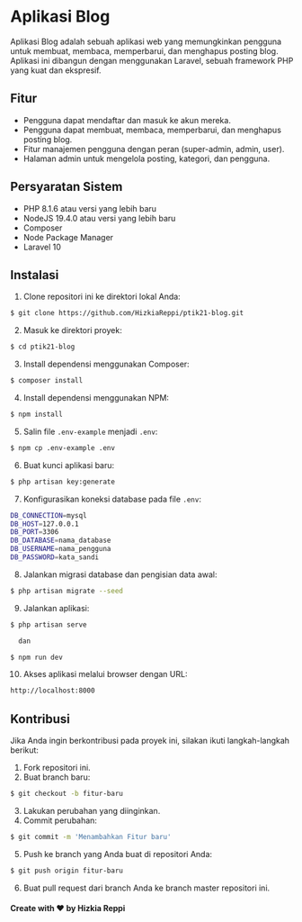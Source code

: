 # Aplikasi Blog

Aplikasi Blog adalah sebuah aplikasi web yang memungkinkan pengguna untuk membuat, membaca, memperbarui, dan menghapus posting blog. Aplikasi ini dibangun dengan menggunakan Laravel, sebuah framework PHP yang kuat dan ekspresif.

## Fitur

-   Pengguna dapat mendaftar dan masuk ke akun mereka.
-   Pengguna dapat membuat, membaca, memperbarui, dan menghapus posting blog.
-   Fitur manajemen pengguna dengan peran (super-admin, admin, user).
-   Halaman admin untuk mengelola posting, kategori, dan pengguna.

## Persyaratan Sistem

-   PHP 8.1.6 atau versi yang lebih baru
-   NodeJS 19.4.0 atau versi yang lebih baru
-   Composer
-   Node Package Manager
-   Laravel 10

## Instalasi

1. Clone repositori ini ke direktori lokal Anda:

```bash
$ git clone https://github.com/HizkiaReppi/ptik21-blog.git
```

2. Masuk ke direktori proyek:

```bash
$ cd ptik21-blog
```

3. Install dependensi menggunakan Composer:

```bash
$ composer install
```

4. Install dependensi menggunakan NPM:

```bash
$ npm install
```

5. Salin file `.env-example` menjadi `.env`:

```bash
$ npm cp .env-example .env
```

6. Buat kunci aplikasi baru:

```bash
$ php artisan key:generate
```

7. Konfigurasikan koneksi database pada file `.env`:

```bash
DB_CONNECTION=mysql
DB_HOST=127.0.0.1
DB_PORT=3306
DB_DATABASE=nama_database
DB_USERNAME=nama_pengguna
DB_PASSWORD=kata_sandi
```

8. Jalankan migrasi database dan pengisian data awal:

```bash
$ php artisan migrate --seed
```

9. Jalankan aplikasi:

```bash
$ php artisan serve

  dan

$ npm run dev
```

10. Akses aplikasi melalui browser dengan URL:

```bash
http://localhost:8000
```

## Kontribusi

Jika Anda ingin berkontribusi pada proyek ini, silakan ikuti langkah-langkah berikut:

1. Fork repositori ini.
2. Buat branch baru:

```bash
$ git checkout -b fitur-baru
```

3. Lakukan perubahan yang diinginkan.
4. Commit perubahan:

```bash
$ git commit -m 'Menambahkan Fitur baru'
```

5. Push ke branch yang Anda buat di repositori Anda:

```bash
$ git push origin fitur-baru
```

6. Buat pull request dari branch Anda ke branch master repositori ini.

#### Create with ❤️ by Hizkia Reppi
